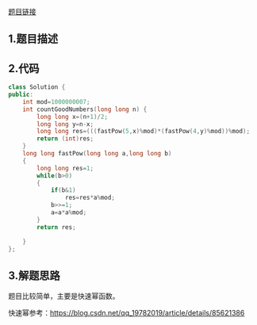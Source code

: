 [题目链接]()

## 1.题目描述



## 2.代码

```cpp
class Solution {
public:
    int mod=1000000007;
    int countGoodNumbers(long long n) {
        long long x=(n+1)/2;
        long long y=n-x;
        long long res=(((fastPow(5,x)%mod)*(fastPow(4,y)%mod))%mod);
        return (int)res;
    }
    long long fastPow(long long a,long long b)
    {
        long long res=1;
        while(b>0)
        {
            if(b&1)
                res=res*a%mod;
            b>>=1;
            a=a*a%mod;
        }
        return res;

    }
};
```



## 3.解题思路

题目比较简单，主要是快速幂函数。

快速幂参考：https://blog.csdn.net/qq_19782019/article/details/85621386